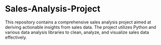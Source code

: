 # Sales-Analysis-Project
This repository contains a comprehensive sales analysis project aimed at deriving actionable insights from sales data. The project utilizes Python and various data analysis libraries to clean, analyze, and visualize sales data effectively. 

